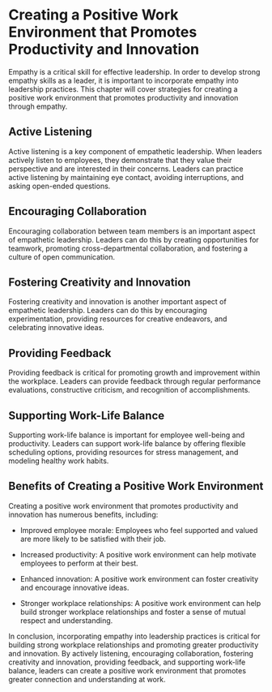 Creating a Positive Work Environment that Promotes Productivity and Innovation
==========================================================================================================================================

Empathy is a critical skill for effective leadership. In order to develop strong empathy skills as a leader, it is important to incorporate empathy into leadership practices. This chapter will cover strategies for creating a positive work environment that promotes productivity and innovation through empathy.

Active Listening
----------------

Active listening is a key component of empathetic leadership. When leaders actively listen to employees, they demonstrate that they value their perspective and are interested in their concerns. Leaders can practice active listening by maintaining eye contact, avoiding interruptions, and asking open-ended questions.

Encouraging Collaboration
-------------------------

Encouraging collaboration between team members is an important aspect of empathetic leadership. Leaders can do this by creating opportunities for teamwork, promoting cross-departmental collaboration, and fostering a culture of open communication.

Fostering Creativity and Innovation
-----------------------------------

Fostering creativity and innovation is another important aspect of empathetic leadership. Leaders can do this by encouraging experimentation, providing resources for creative endeavors, and celebrating innovative ideas.

Providing Feedback
------------------

Providing feedback is critical for promoting growth and improvement within the workplace. Leaders can provide feedback through regular performance evaluations, constructive criticism, and recognition of accomplishments.

Supporting Work-Life Balance
----------------------------

Supporting work-life balance is important for employee well-being and productivity. Leaders can support work-life balance by offering flexible scheduling options, providing resources for stress management, and modeling healthy work habits.

Benefits of Creating a Positive Work Environment
------------------------------------------------

Creating a positive work environment that promotes productivity and innovation has numerous benefits, including:

* Improved employee morale: Employees who feel supported and valued are more likely to be satisfied with their job.

* Increased productivity: A positive work environment can help motivate employees to perform at their best.

* Enhanced innovation: A positive work environment can foster creativity and encourage innovative ideas.

* Stronger workplace relationships: A positive work environment can help build stronger workplace relationships and foster a sense of mutual respect and understanding.

In conclusion, incorporating empathy into leadership practices is critical for building strong workplace relationships and promoting greater productivity and innovation. By actively listening, encouraging collaboration, fostering creativity and innovation, providing feedback, and supporting work-life balance, leaders can create a positive work environment that promotes greater connection and understanding at work.
